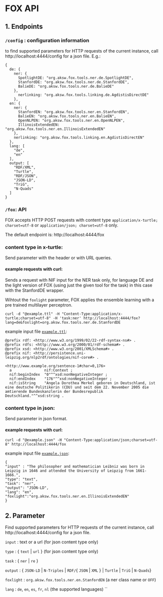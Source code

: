 [1]: ./examples/example.ttl
[2]: ./examples/example.json

# FOX API

## 1. Endpoints

### `/config` : configuration information

to find supported parameters for HTTP requests of the current instance, call  http://localhost:4444/config for a json file. E.g.:

```
{
  de: {
    ner: {
      SpotlightDE: "org.aksw.fox.tools.ner.de.SpotlightDE",
      StanfordDE: "org.aksw.fox.tools.ner.de.StanfordDE",
      BalieDE: "org.aksw.fox.tools.ner.de.BalieDE"
    },
      nerlinking: "org.aksw.fox.tools.linking.de.AgdistisDirectDE"
    },
  en: {
    ner: {
      StanfordEN: "org.aksw.fox.tools.ner.en.StanfordEN",
      BalieEN: "org.aksw.fox.tools.ner.en.BalieEN",
      OpenNLPEN: "org.aksw.fox.tools.ner.en.OpenNLPEN",
      IllinoisExtendedEN: "org.aksw.fox.tools.ner.en.IllinoisExtendedEN"
    },
    nerlinking: "org.aksw.fox.tools.linking.en.AgdistisDirectEN"
  },
  lang: [
    "de",
    "en"
  ],
  output: [
    "RDF/XML",
    "Turtle",
    "RDF/JSON",
    "JSON-LD",
    "TriG",
    "N-Quads"
  ]
}
```

### `/fox`: API

FOX accepts HTTP POST requests with content type `application/x-turtle; charset=utf-8` or `application/json; charset=utf-8` only.


The default endpoint is: http://localhost:4444/fox

### content type in x-turtle:

Send parameter with the header or with URL queries.

#### example requests with curl:
Sends a request with NIF input for the NER task only, for language DE and the light version of FOX (using just the given tool for the task) in this case with the StanfordDE wrapper.

Wihtout the `foxlight` parameter, FOX applies the ensemble learning with a pre trained multilayer perceptron.

```
curl -d "@example.ttl" -H "Content-Type:application/x-turtle;charset=utf-8" -H 'task:ner' http://localhost:4444/fox?lang=de&foxlight=org.aksw.fox.tools.ner.de.StanfordDE
```

example input file  [`example.ttl`][1]:

```
@prefix rdf: <http://www.w3.org/1999/02/22-rdf-syntax-ns#> .
@prefix rdfs: <http://www.w3.org/2000/01/rdf-schema#> .
@prefix xsd: <http://www.w3.org/2001/XMLSchema#> .
@prefix nif: <http://persistence.uni-leipzig.org/nlp2rdf/ontologies/nif-core#> .

<http://www.example.org/sentence-1#char=0,176>
  a               nif:Context ;
  nif:beginIndex  "0"^^xsd:nonNegativeInteger ;
  nif:endIndex    "176"^^xsd:nonNegativeInteger ;
  nif:isString    "Angela Dorothea Merkel geboren in Deutschland, ist eine deutsche Politikerin (CDU) und seit dem 22. November 2005 die amtierende Bundeskanzlerin der Bundesrepublik Deutschland."^^xsd:string .
```

### content type in json:

Send parameter in json format.

#### example requests with curl:

```
curl -d "@example.json" -H "Content-Type:application/json;charset=utf-8" http://localhost:4444/fox
```

example input file [`example.json`][2]:
```
{
"input" : "The philosopher and mathematician Leibniz was born in Leipzig in 1646 and attended the University of Leipzig from 1661-1666.",
"type": "text",
"task": "ner",
"output": "JSON-LD",
"lang": "en",
"foxlight":"org.aksw.fox.tools.ner.en.IllinoisExtendedEN"
}
```


## 2. Parameter

Find supported parameters for HTTP requests of the current instance, call  http://localhost:4444/config for a json file.


`input` : text or a url (for json content type only)

`type` : { `text` | `url` } (for json content type only)

`task` : { `ner` | `re`  }

`output` : { `JSON-LD` | `N-Triples` | `RDF/`{ `JSON` | `XML` } | `Turtle` | `TriG` | `N-Quads`}

`foxlight` : `org.aksw.fox.tools.ner.en.StanfordEN`  (a ner class name or `OFF`)

`lang` :  `de`, `en`, `es`, `fr`, `nl` (the supported languages)
``
